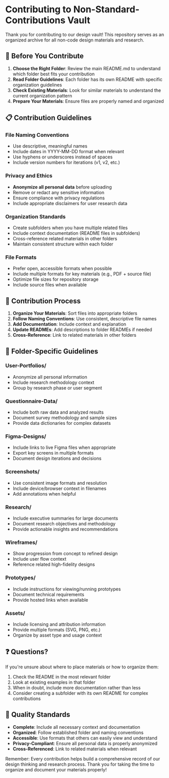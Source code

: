 # Contributing to Non-Standard-Contributions Vault

Thank you for contributing to our design vault! This repository serves as an organized archive for all non-code design materials and research.

## 🎯 Before You Contribute

1. **Choose the Right Folder**: Review the main README.md to understand which folder best fits your contribution
2. **Read Folder Guidelines**: Each folder has its own README with specific organization guidelines
3. **Check Existing Materials**: Look for similar materials to understand the current organization pattern
4. **Prepare Your Materials**: Ensure files are properly named and organized

## 📋 Contribution Guidelines

### File Naming Conventions
- Use descriptive, meaningful names
- Include dates in YYYY-MM-DD format when relevant
- Use hyphens or underscores instead of spaces
- Include version numbers for iterations (v1, v2, etc.)

### Privacy and Ethics
- **Anonymize all personal data** before uploading
- Remove or redact any sensitive information
- Ensure compliance with privacy regulations
- Include appropriate disclaimers for user research data

### Organization Standards
- Create subfolders when you have multiple related files
- Include context documentation (README files in subfolders)
- Cross-reference related materials in other folders
- Maintain consistent structure within each folder

### File Formats
- Prefer open, accessible formats when possible
- Include multiple formats for key materials (e.g., PDF + source file)
- Optimize file sizes for repository storage
- Include source files when available

## 🔄 Contribution Process

1. **Organize Your Materials**: Sort files into appropriate folders
2. **Follow Naming Conventions**: Use consistent, descriptive file names
3. **Add Documentation**: Include context and explanation
4. **Update READMEs**: Add descriptions to folder READMEs if needed
5. **Cross-Reference**: Link to related materials in other folders

## 📁 Folder-Specific Guidelines

### User-Portfolios/
- Anonymize all personal information
- Include research methodology context
- Group by research phase or user segment

### Questionnaire-Data/
- Include both raw data and analyzed results
- Document survey methodology and sample sizes
- Provide data dictionaries for complex datasets

### Figma-Designs/
- Include links to live Figma files when appropriate
- Export key screens in multiple formats
- Document design iterations and decisions

### Screenshots/
- Use consistent image formats and resolution
- Include device/browser context in filenames
- Add annotations when helpful

### Research/
- Include executive summaries for large documents
- Document research objectives and methodology
- Provide actionable insights and recommendations

### Wireframes/
- Show progression from concept to refined design
- Include user flow context
- Reference related high-fidelity designs

### Prototypes/
- Include instructions for viewing/running prototypes
- Document technical requirements
- Provide hosted links when available

### Assets/
- Include licensing and attribution information
- Provide multiple formats (SVG, PNG, etc.)
- Organize by asset type and usage context

## ❓ Questions?

If you're unsure about where to place materials or how to organize them:

1. Check the README in the most relevant folder
2. Look at existing examples in that folder
3. When in doubt, include more documentation rather than less
4. Consider creating a subfolder with its own README for complex contributions

## 🚀 Quality Standards

- **Complete**: Include all necessary context and documentation
- **Organized**: Follow established folder and naming conventions
- **Accessible**: Use formats that others can easily view and understand
- **Privacy-Compliant**: Ensure all personal data is properly anonymized
- **Cross-Referenced**: Link to related materials when relevant

Remember: Every contribution helps build a comprehensive record of our design thinking and research process. Thank you for taking the time to organize and document your materials properly!